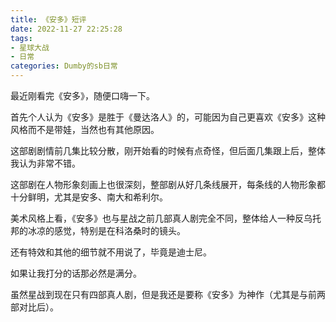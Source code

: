 ```yaml
---
title: 《安多》短评
date: 2022-11-27 22:25:28
tags:
- 星球大战
- 日常
categories: Dumby的sb日常
---
```


最近刚看完《安多》，随便口嗨一下。

<!--more-->

首先个人认为《安多》是胜于《曼达洛人》的，可能因为自己更喜欢《安多》这种风格而不是带娃，当然也有其他原因。

这部剧剧情前几集比较分散，刚开始看的时候有点奇怪，但后面几集跟上后，整体我认为非常不错。

这部剧在人物形象刻画上也很深刻，整部剧从好几条线展开，每条线的人物形象都十分鲜明，尤其是安多、南大和希利尔。

美术风格上看，《安多》也与星战之前几部真人剧完全不同，整体给人一种反乌托邦的冰凉的感觉，特别是在科洛桑时的镜头。

还有特效和其他的细节就不用说了，毕竟是迪士尼。

如果让我打分的话那必然是满分。

虽然星战到现在只有四部真人剧，但是我还是要称《安多》为神作（尤其是与前两部对比后）。